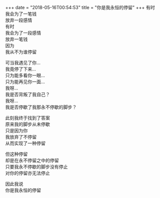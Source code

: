 +++
date = "2018-05-16T00:54:53"
title = "你是我永恒的停留"
+++
有时  
我会为了一笔钱  
放弃一段感情  
有时  
我会为了一段感情  
放弃一笔钱  
因为  
我从不为谁停留  
  
可当我遇见了你…  
我竟停了下来…  
只为能多看你一眼…  
只为能再见你一面…  
我呀…  
我是否背叛了我自己？  
我呀…  
我是否停歇了我那永不停歇的脚步？  
  
此刻我终于找到了答案  
原来我的脚步从未停歇  
只是因为你  
我放弃了不停留  
从而实现了一种停留  
  
但这种停留  
却是在永不停留之中的停留  
只要我永不停歇的脚步没有停止  
对你的停留亦无法停止  
  
因此我说  
你是我永恒的停留  